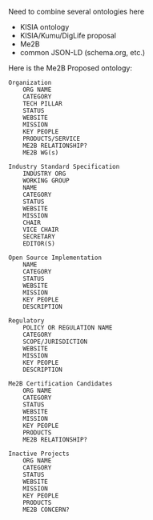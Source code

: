
Need to combine several ontologies here

- KISIA ontology
- KISIA/Kumu/DigLife proposal
- Me2B
- common JSON-LD (schema.org, etc.)

Here is the Me2B Proposed ontology:
```
Organization
	ORG NAME
	CATEGORY
	TECH PILLAR
	STATUS
	WEBSITE
	MISSION
	KEY PEOPLE
	PRODUCTS/SERVICE
	ME2B RELATIONSHIP?
	ME2B WG(s)

Industry Standard Specification
	INDUSTRY ORG
	WORKING GROUP
	NAME
	CATEGORY
	STATUS
	WEBSITE
	MISSION
	CHAIR
	VICE CHAIR
	SECRETARY
	EDITOR(S)

Open Source Implementation
	NAME
	CATEGORY
	STATUS
	WEBSITE
	MISSION
	KEY PEOPLE
	DESCRIPTION

Regulatory
	POLICY OR REGULATION NAME
	CATEGORY
	SCOPE/JURISDICTION
	WEBSITE
	MISSION
	KEY PEOPLE
	DESCRIPTION

Me2B Certification Candidates
	ORG NAME
	CATEGORY
	STATUS
	WEBSITE
	MISSION
	KEY PEOPLE
	PRODUCTS
	ME2B RELATIONSHIP?

Inactive Projects
	ORG NAME
	CATEGORY
	STATUS
	WEBSITE
	MISSION
	KEY PEOPLE
	PRODUCTS
	ME2B CONCERN?
```

